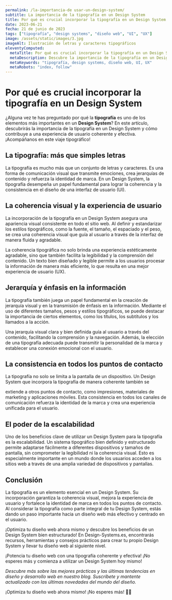```yaml
---
permalink: /la-importancia-de usar-un-design-system/
subtitle: La importancia de la tipografía en un Design System
title: Por qué es crucial incorporar la tipografía en un Design System
date: 2023-06-21
fecha: 21 de junio de 2023
tags: ["tipografía", "design systems", "diseño web", "UI", "UX"]
image: /assets/static/images/3.jpg
imageAlt: Ilustración de letras y caracteres tipográficos
eleventyComputed:
  metaTitle: Por qué es crucial incorporar la tipografía en un Design System | Design-Systems.es
  metaDescription: Descubre la importancia de la tipografía en un Design System y cómo mejora la coherencia y la experiencia de usuario. ¡Optimiza tu diseño web ahora mismo!
  metaKeywords: "tipografía, design systems, diseño web, UI, UX"
  metaRobots: "index, follow"
---
```


# Por qué es crucial incorporar la tipografía en un Design System

¿Alguna vez te has preguntado por qué la **tipografía** es uno de los elementos más importantes en un **Design System**? En este artículo, descubrirás la importancia de la tipografía en un Design System y cómo contribuye a una experiencia de usuario coherente y efectiva. ¡Acompáñanos en este viaje tipográfico!

## La tipografía: más que simples letras

La tipografía es mucho más que un conjunto de letras y caracteres. Es una forma de comunicación visual que transmite emociones, crea jerarquías de contenido y refuerza la identidad de marca. En un Design System, la tipografía desempeña un papel fundamental para lograr la coherencia y la consistencia en el diseño de una interfaz de usuario (UI).

## La coherencia visual y la experiencia de usuario

La incorporación de la tipografía en un Design System asegura una apariencia visual consistente en todo el sitio web. Al definir y estandarizar los estilos tipográficos, como la fuente, el tamaño, el espaciado y el peso, se crea una coherencia visual que guía al usuario a través de la interfaz de manera fluida y agradable.

La coherencia tipográfica no solo brinda una experiencia estéticamente agradable, sino que también facilita la legibilidad y la comprensión del contenido. Un texto bien diseñado y legible permite a los usuarios procesar la información de manera más eficiente, lo que resulta en una mejor experiencia de usuario (UX).

## Jerarquía y énfasis en la información

La tipografía también juega un papel fundamental en la creación de jerarquía visual y en la transmisión de énfasis en la información. Mediante el uso de diferentes tamaños, pesos y estilos tipográficos, se puede destacar la importancia de ciertos elementos, como los títulos, los subtítulos y los llamados a la acción.

Una jerarquía visual clara y bien definida guía al usuario a través del contenido, facilitando la comprensión y la navegación. Además, la elección de una tipografía adecuada puede transmitir la personalidad de la marca y establecer una conexión emocional con el usuario.

## La consistencia en todos los puntos de contacto

La tipografía no solo se limita a la pantalla de un dispositivo. Un Design System que incorpora la tipografía de manera coherente también se

extiende a otros puntos de contacto, como impresiones, materiales de marketing y aplicaciones móviles. Esta consistencia en todos los canales de comunicación refuerza la identidad de la marca y crea una experiencia unificada para el usuario.

## El poder de la escalabilidad

Uno de los beneficios clave de utilizar un Design System para la tipografía es la escalabilidad. Un sistema tipográfico bien definido y estructurado permite adaptarse fácilmente a diferentes dispositivos y tamaños de pantalla, sin comprometer la legibilidad ni la coherencia visual. Esto es especialmente importante en un mundo donde los usuarios acceden a los sitios web a través de una amplia variedad de dispositivos y pantallas.

## Conclusión

La tipografía es un elemento esencial en un Design System. Su incorporación garantiza la coherencia visual, mejora la experiencia de usuario y fortalece la identidad de marca en todos los puntos de contacto. Al considerar la tipografía como parte integral de tu Design System, estás dando un paso importante hacia un diseño web más efectivo y centrado en el usuario.

¡Optimiza tu diseño web ahora mismo y descubre los beneficios de un Design System bien estructurado! En Design-Systems.es, encontrarás recursos, herramientas y consejos prácticos para crear tu propio Design System y llevar tu diseño web al siguiente nivel.

¡Potencia tu diseño web con una tipografía coherente y efectiva! ¡No esperes más y comienza a utilizar un Design System hoy mismo!

_Descubre más sobre las mejores prácticas y las últimas tendencias en diseño y desarrollo web en nuestro blog. Suscríbete y mantente actualizado con las últimas novedades del mundo del diseño._

¡Optimiza tu diseño web ahora mismo! ¡No esperes más! 🌟🎨
